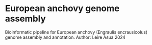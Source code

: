# European anchovy genome assembly

Bioinformatic pipeline for European anchovy (Engraulis encrausicolus) genome assembly and annotation.
Author: Leire Asua  2024
